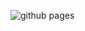 ![github pages](https://github.com/pfloos/PTEROSOR_midterm_workshop.git/workflows/github%20pages/badge.svg)
